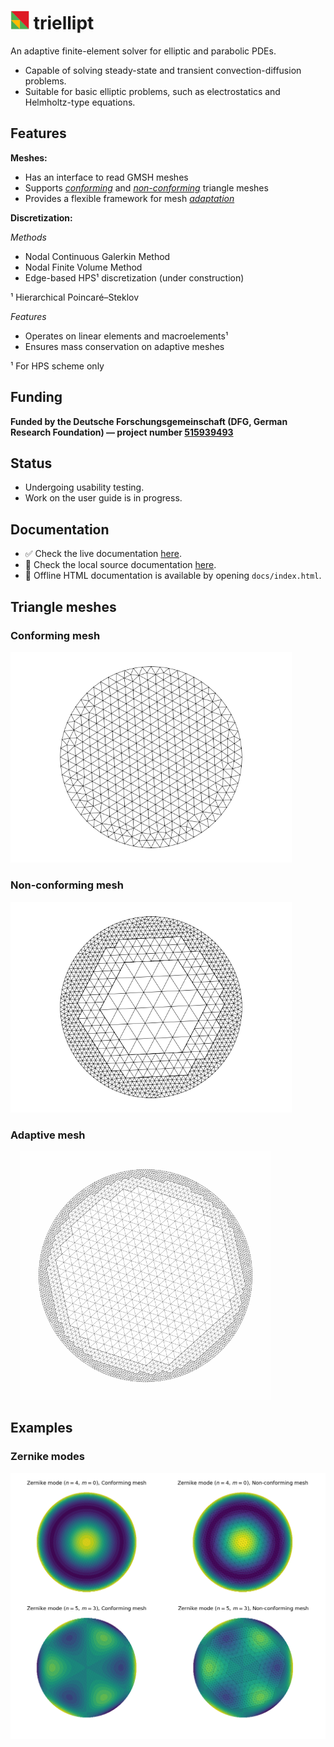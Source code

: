 
# <img src="./docs/configs/logo.png" width="30" height="30"> triellipt

An adaptive finite-element solver for elliptic and parabolic PDEs.

- Capable of solving steady-state and transient convection-diffusion problems.
- Suitable for basic elliptic problems, such as electrostatics and Helmholtz-type equations.

## Features

**Meshes:**
- Has an interface to read GMSH meshes  
- Supports [*conforming*](#conforming-mesh) and [*non-conforming*](#non-conforming-mesh) triangle meshes
- Provides a flexible framework for mesh [*adaptation*](#adaptive-mesh)

**Discretization:**

*Methods*

- Nodal Continuous Galerkin Method 
- Nodal Finite Volume Method
- Edge-based HPS¹ discretization (under construction)

¹ Hierarchical Poincaré–Steklov

*Features*

- Operates on linear elements and macroelements¹
- Ensures mass conservation on adaptive meshes

¹ For HPS scheme only

## Funding

**Funded by the Deutsche Forschungsgemeinschaft (DFG, German Research Foundation) —
project number [515939493](https://gepris.dfg.de/gepris/projekt/515939493?language=en)**

## Status

- Undergoing usability testing.
- Work on the user guide is in progress.

## Documentation

- ✅ Check the live documentation [here](https://igsemenov.github.io/triellipt/).
- 📄 Check the local source documentation [here](docs/sources/index.md).
- 💾 Offline HTML documentation is available by opening `docs/index.html`.

## Triangle meshes

### Conforming mesh

<img src="./docs/images/conforming-mesh.png" width="450">

### Non-conforming mesh

<img src="./docs/images/non-conforming-mesh.png" width="450">

### Adaptive mesh

&nbsp;&nbsp;&nbsp;&nbsp;<img src="docs/images/circ-amr.gif" alt="Demo GIF" width="400"/>

## Examples

### Zernike modes

<img src="./docs/images/zernike-polys.png" width="800">
